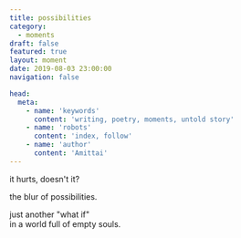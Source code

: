 ```yaml
---
title: possibilities
category:
  - moments
draft: false
featured: true
layout: moment
date: 2019-08-03 23:00:00
navigation: false

head:
  meta:
    - name: 'keywords'
      content: 'writing, poetry, moments, untold story'
    - name: 'robots'
      content: 'index, follow'
    - name: 'author'
      content: 'Amittai'
---
```


it hurts, doesn't it?

the blur of possibilities.

just another "what if"  
in a world full of empty souls.

<!-- more -->
